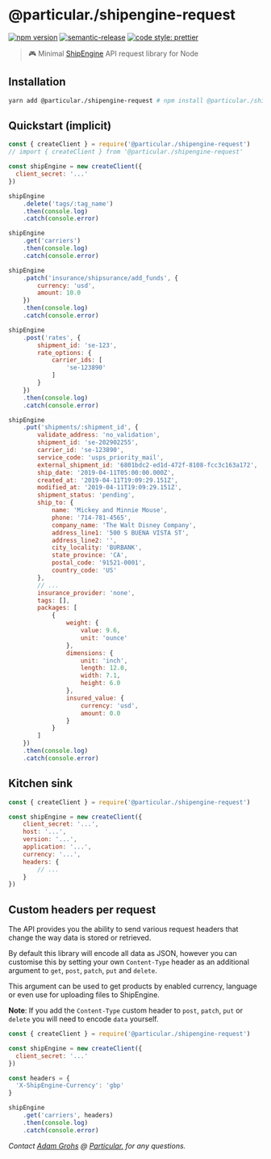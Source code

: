 # @particular./shipengine-request

[![npm version](https://img.shields.io/npm/v/@particular./shipengine-request.svg)](https://www.npmjs.com/package/@particular./shipengine-request) [![semantic-release](https://img.shields.io/badge/%20%20%F0%9F%93%A6%F0%9F%9A%80-semantic--release-e10079.svg)](https://github.com/semantic-release/semantic-release) [![code style: prettier](https://img.shields.io/badge/code_style-prettier-ff69b4.svg?style=flat-square)](https://github.com/prettier/prettier)

> 🎮 Minimal [ShipEngine](https://www.shipengine.com) API request library for Node

## Installation

```bash
yarn add @particular./shipengine-request # npm install @particular./shipengine-request
```

## Quickstart (implicit)

```js
const { createClient } = require('@particular./shipengine-request')
// import { createClient } from '@particular./shipengine-request'

const shipEngine = new createClient({
  client_secret: '...'
})

shipEngine
    .delete('tags/:tag_name')
    .then(console.log)
    .catch(console.error)

shipEngine
    .get('carriers')
    .then(console.log)
    .catch(console.error)

shipEngine
    .patch('insurance/shipsurance/add_funds', {
        currency: 'usd',
        amount: 10.0
    })
    .then(console.log)
    .catch(console.error)

shipEngine
    .post('rates', {
        shipment_id: 'se-123',
        rate_options: {
            carrier_ids: [
                'se-123890'
            ]
        }
    })
    .then(console.log)
    .catch(console.error)

shipEngine
    .put('shipments/:shipment_id', {
        validate_address: 'no_validation',
        shipment_id: 'se-202902255',
        carrier_id: 'se-123890',
        service_code: 'usps_priority_mail',
        external_shipment_id: '6801bdc2-ed1d-472f-8108-fcc3c163a172',
        ship_date: '2019-04-11T05:00:00.000Z',
        created_at: '2019-04-11T19:09:29.151Z',
        modified_at: '2019-04-11T19:09:29.151Z',
        shipment_status: 'pending',
        ship_to: {
            name: 'Mickey and Minnie Mouse',
            phone: '714-781-4565',
            company_name: 'The Walt Disney Company',
            address_line1: '500 S BUENA VISTA ST',
            address_line2: '',
            city_locality: 'BURBANK',
            state_province: 'CA',
            postal_code: '91521-0001',
            country_code: 'US'
        },
        // ...
        insurance_provider: 'none',
        tags: [],
        packages: [
            {
                weight: {
                    value: 9.6,
                    unit: 'ounce'
                },
                dimensions: {
                    unit: 'inch',
                    length: 12.0,
                    width: 7.1,
                    height: 6.0
                },
                insured_value: {
                    currency: 'usd',
                    amount: 0.0
                }
            }
        ]
    })
    .then(console.log)
    .catch(console.error)
```

## Kitchen sink

```js
const { createClient } = require('@particular./shipengine-request')

const shipEngine = new createClient({
    client_secret: '...',
    host: '...',
    version: '...',
    application: '...',
    currency: '...',
    headers: {
        // ...
    }
})
```

## Custom headers per request

The API provides you the ability to send various request headers that change the way data is stored or retrieved.

By default this library will encode all data as JSON, however you can customise this by setting your own `Content-Type` header as an additional argument to `get`, `post`, `patch`, `put` and `delete`.

This argument can be used to get products by enabled currency, language or even use for uploading files to ShipEngine.

**Note**: If you add the `Content-Type` custom header to `post`, `patch`, `put` or `delete` you will need to encode `data` yourself.

```js
const { createClient } = require('@particular./shipengine-request')

const shipEngine = new createClient({
  client_secret: '...'
})

const headers = {
  'X-ShipEngine-Currency': 'gbp'
}

shipEngine
    .get('carriers', headers)
    .then(console.log)
    .catch(console.error)
```

_Contact [Adam Grohs](https://www.linkedin.com/in/adamgrohs/) @ [Particular.](https://uniquelyparticular.com) for any questions._
